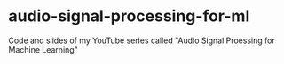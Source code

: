 # audio-signal-processing-for-ml
 Code and slides of my YouTube series called "Audio Signal Proessing for Machine Learning"
